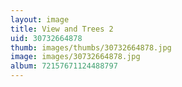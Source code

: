 ```yaml
---
layout: image
title: View and Trees 2
uid: 30732664878
thumb: images/thumbs/30732664878.jpg
image: images/30732664878.jpg
album: 72157671124488797
---
```


